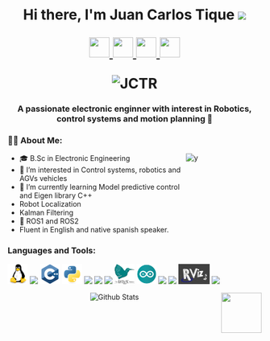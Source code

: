 
<h1 align="center">Hi there, I'm Juan Carlos Tique <img src="https://media.giphy.com/media/hvRJCLFzcasrR4ia7z/giphy.gif" width="25px">

<p align="center">  
  <a href="https://www.linkedin.com/in/juan-carlos-tique-rangel-bb29a812a">
    <img height="40" width="40" alt="" src="https://cdn-icons-png.flaticon.com/128/3536/3536505.png" alt="LinkedIn Badge"/>
  </a>
  
  <a href="http://juancarlostique.pythonanywhere.com/">
    <img height="40" width="40" alt="" src="https://cdn-icons-png.flaticon.com/512/300/300221.png" alt="web-page Badge"/>
  </a>
  
  <a href="https://twitter.com/JuanCtique">
    <img height="40" width="40" alt="" src="https://user-images.githubusercontent.com/47435355/232180626-8641fc2e-fa37-46a5-8aab-db8b93e37f9c.png" alt="twitter Badge"/>
  </a>  
  
  <a href="mailto:juancarlostiquerangel@gmail.com">
    <img height="40" width="40" alt="" src="https://cdn-icons-png.flaticon.com/512/5968/5968534.png" alt="Gmail"/>
  </a>
</p>
  <img src="https://komarev.com/ghpvc/?username=JuanCarlos-TiqueRangel&color=lightgrey" alt="JCTR" />
</h1>


<h3 align="center"> A passionate electronic enginner with interest in Robotics, control systems and motion planning 🚀 </h3>

### :man_technologist: About Me: 

<img align="right" height="150" width="150" alt="y" src = "https://cdn-icons-png.flaticon.com/128/947/947680.png" />


<!--<img src="https://komarev.com/ghpvc/?username=JuanCarlos-TiqueRangel&color=lightgrey" alt="JCTR" /> -->

- 🎓 B.Sc in Electronic Engineering
- 👀 I’m interested in Control systems, robotics and AGVs vehicles
- 🌱 I’m currently learning Model predictive control and Eigen library C++
- Robot Localization
- Kalman Filtering
- 🦾 ROS1 and ROS2  
- Fluent in English and native spanish speaker.

### Languages and Tools:
<a><img height="40" src="https://raw.githubusercontent.com/devicons/devicon/master/icons/linux/linux-original.svg"></a>
<a><img height="40" src="https://upload.wikimedia.org/wikipedia/commons/4/4b/Bash_Logo_Colored.svg"></a>
<a><img height="40" src="https://raw.githubusercontent.com/github/explore/180320cffc25f4ed1bbdfd33d4db3a66eeeeb358/topics/cpp/cpp.png"></a>
<a><img height="40" src="https://raw.githubusercontent.com/devicons/devicon/master/icons/python/python-original.svg"></a>
<a><img height="40" src="https://upload.wikimedia.org/wikipedia/commons/2/21/Matlab_Logo.png"></a>
<a><img height="40" src="https://www.vectorlogo.zone/logos/git-scm/git-scm-icon.svg"></a>
<a><img height="40" src="https://cdn-icons-png.flaticon.com/128/1265/1265531.png"></a>
<a><img height="40" src="https://raw.githubusercontent.com/github/explore/180320cffc25f4ed1bbdfd33d4db3a66eeeeb358/topics/latex/latex.png"></a>
<a><img height="40" src="https://raw.githubusercontent.com/github/explore/180320cffc25f4ed1bbdfd33d4db3a66eeeeb358/topics/arduino/arduino.png"></a>
<a><img height="40" src="https://upload.wikimedia.org/wikipedia/commons/thumb/b/bb/Ros_logo.svg/723px-Ros_logo.svg.png"></a>
<a><img height="40" src="https://newscrewdriver.files.wordpress.com/2018/07/gazebo.png"></a>
<a><img height="40" src="https://raw.githubusercontent.com/ros-visualization/rviz/noetic-devel/images/splash.png"></a>
<a href="https://navigation.ros.org/index.html"><img height="40" src="https://avatars.githubusercontent.com/u/62168404?s=200&v=4"></a>


[comment]: <> (💞️ I’m looking to collaborate on ...)

<img align="right" height="80" width="80" alt="" src = "https://media.giphy.com/media/26n7b7PjSOZJwVCmY/giphy.gif" />

<p align="right"><![](https://komarev.com/ghpvc/?username=your-github-username&style=flat-square)></p>

<p align="center">
        <img src="https://raw.githubusercontent.com/mayhemantt/mayhemantt/Update/svg/Bottom.svg" alt="Github Stats" />
</p>

<!--<img align="right" src = "https://media.giphy.com/media/26n7b7PjSOZJwVCmY/giphy.gif" />

<!--![pc_gif](https://media.giphy.com/media/dxn6fRlTIShoeBr69N/giphy.gif)

<!--![pc_gif](https://media.giphy.com/media/26u4nJPf0JtQPdStq/giphy.gif)

<!---
JuanCarlos-TiqueRangel/JuanCarlos-TiqueRangel is a ✨ special ✨ repository because its `README.md` (this file) appears on your GitHub profile.
You can click the Preview link to take a look at your changes.
--->
